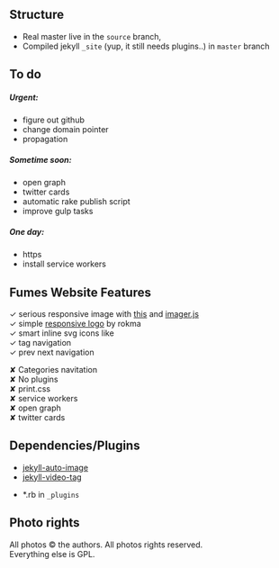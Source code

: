 ## Structure
- Real master live in the ` source ` branch, 
- Compiled jekyll ` _site ` (yup, it still needs plugins..) in ` master ` branch


## To do

##### Urgent:
- figure out github 
- change domain pointer 
- propagation

##### Sometime soon:
- open graph
- twitter cards
- automatic rake publish script
- improve gulp tasks

##### One day:
- https
- install service workers


## Fumes Website Features  
✓ serious responsive image with [this](https://github.com/wildlyinaccurate/jekyll-responsive-image) and [imager.js](https://github.com/BBC-News/Imager.js/)  
✓ simple [responsive logo](http://codepen.io/rokma/full/pJBXbg/) by rokma  
✓ smart inline svg icons like []()  
✓ tag navigation  
✓ prev next navigation  

✘ Categories navitation  
✘ No plugins  
✘ print.css  
✘ service workers  
✘ open graph  
✘ twitter cards

## Dependencies/Plugins
- [jekyll-auto-image](https://github.com/merlos/jekyll-auto-image)
- [jekyll-video-tag](https://github.com/danbee/jekyll-video-tag )  
+ *.rb in ` _plugins ` 

## Photo rights
All photos © the authors. All photos rights reserved.  
Everything else is GPL.


